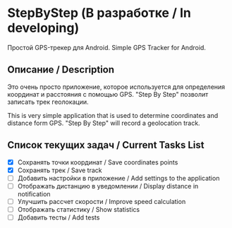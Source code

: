 # StepByStep (В разработке / In developing)
Простой GPS-трекер для Android. Simple GPS Tracker for Android.

## Описание / Description
Это очень просто приложение, которое используется для определения координат и расстояния с помощью GPS. "Step By Step" позволит записать трек геолокации.

This is very simple application that is used to determine coordinates and distance form GPS. "Step By Step" will record a geolocation track.

## Список текущих задач / Current Tasks List

- [x] Сохранять точки координат / Save coordinates points
- [x] Сохранять трек / Save track
- [ ] Добавить настройки в приложение / Add settings to the application
- [ ] Отображать дистанцию в уведомлении / Display distance in notification
- [ ] Улучшить рассчет скорости / Improve speed calculation
- [ ] Отображать статистику / Show statistics
- [ ] Добавить тесты / Add tests
